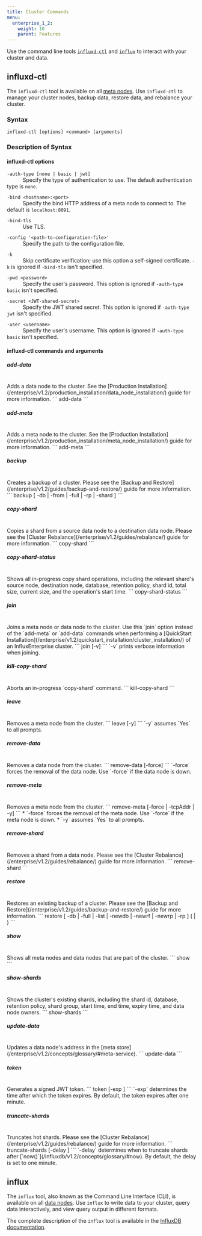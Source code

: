 ```yaml
---
title: Cluster Commands
menu:
  enterprise_1_2:
    weight: 10
    parent: Features
---
```


Use the command line tools [`influxd-ctl`](#influxd-ctl) and [`influx`](#influx) to interact with your cluster and data.

## influxd-ctl

The `influxd-ctl` tool is available on all [meta nodes](/enterprise/v1.2/concepts/glossary/#meta-node).
Use `influxd-ctl` to manage your cluster nodes, backup data, restore data, and rebalance your cluster.

### Syntax

```
influxd-ctl [options] <command> [arguments]
```

### Description of Syntax

#### influxd-ctl options

`-auth-type [none | basic | jwt]`  
&emsp;&emsp;&emsp;Specify the type of authentication to use. The default authentication type is `none`.

`-bind <hostname>:<port>`  
&emsp;&emsp;&emsp;Specify the bind HTTP address of a meta node to connect to. The default is `localhost:8091`.

`-bind-tls`  
&emsp;&emsp;&emsp;Use TLS.

`-config '<path-to-configuration-file>'`  
&emsp;&emsp;&emsp;Specify the path to the configuration file.

`-k`  
&emsp;&emsp;&emsp;Skip certificate verification; use this option a self-signed certificate. `-k` is ignored if `-bind-tls` isn't specified.

`-pwd <password>`  
&emsp;&emsp;&emsp;Specify the user's password. This option is ignored if `-auth-type basic` isn't specified.

`-secret <JWT-shared-secret>`  
&emsp;&emsp;&emsp;Specify the JWT shared secret. This option is ignored if `-auth-type jwt` isn't specified.

`-user <username>`  
&emsp;&emsp;&emsp;Specify the user's username. This option is ignored if `-auth-type basic` isn't specified.


#### influxd-ctl commands and arguments

##### add-data
<br>
Adds a data node to the cluster.
See the [Production Installation](/enterprise/v1.2/production_installation/data_node_installation/) guide for more information.
```
add-data <TCP-bind-address>
```

##### add-meta         
<br>
Adds a meta node to the cluster.
See the [Production Installation](/enterprise/v1.2/production_installation/meta_node_installation/) guide for more information.
```
add-meta <TCP-bind-address>
```

##### backup           
<br>
Creates a backup of a cluster.
Please see the [Backup and Restore](/enterprise/v1.2/guides/backup-and-restore/) guide for more information.
```
backup [ -db <database> | -from <TCP-bind-address> | -full | -rp <retention-policy> | -shard <shard-id> ] <backup-directory>
```

##### copy-shard       
<br>
Copies a shard from a source data node to a destination data node.
Please see the [Cluster Rebalance](/enterprise/v1.2/guides/rebalance/) guide for more information.
```
copy-shard <source-TCP-address> <destination-TCP-address> <shard-id>
```

##### copy-shard-status
<br>
Shows all in-progress copy shard operations, including the relevant shard's source node, destination node, database, retention policy, shard id, total size, current size, and the operation's start time.
```
copy-shard-status
```

##### join             
<br>
Joins a meta node or data node to the cluster.
Use this `join` option instead of the `add-meta` or `add-data` commands when performing a [QuickStart Installation](/enterprise/v1.2/quickstart_installation/cluster_installation/) of an InfluxEnterprise cluster.
```
join [-v] <TCP-bind-address>
```
`-v` prints verbose information when joining.

##### kill-copy-shard  
<br>
Aborts an in-progress `copy-shard` command.
```
kill-copy-shard <source-TCP-address> <destination-TCP-address> <shard-id>
```

##### leave            
<br>
Removes a meta node from the cluster.
```
leave [-y]
```
`-y` assumes `Yes` to all prompts.

##### remove-data      
<br>
Removes a data node from the cluster.
```
remove-data [-force] <TCP-bind-address>
```
`-force` forces the removal of the data node.
Use `-force` if the data node is down.

##### remove-meta      
<br>
Removes a meta node from the cluster.
```
remove-meta <TCP-bind-address> [-force | -tcpAddr <TCP-bind_address> | -y]
```
* `-force` forces the removal of the meta node. Use `-force` if the meta node is down.
* `-y` assumes `Yes` to all prompts.

##### remove-shard     
<br>
Removes a shard from a data node.
Please see the [Cluster Rebalance](/enterprise/v1.2/guides/rebalance/) guide for more information.
```
remove-shard <source-TCP-address> <shard-id>
```

##### restore          
<br>
Restores an existing backup of a cluster.
Please see the [Backup and Restore](/enterprise/v1.2/guides/backup-and-restore/) guide for more information.
```
restore [ -db <database> | -full | -list | -newdb <new-database> | -newrf <int> | -newrp <retention-policy> | -rp <retention policy | shard <shard-id> ] ( <path-to-backup-manifest-file> | <path-to-backup-directory> )
```

##### show             
<br>
Shows all meta nodes and data nodes that are part of the cluster.
```
show
```

##### show-shards      
<br>
Shows the cluster's existing shards, including the shard id, database, retention policy, shard group, start time, end time, expiry time, and data node owners.
```
show-shards
```

##### update-data      
<br>
Updates a data node's address in the [meta store](/enterprise/v1.2/concepts/glossary/#meta-service).
```
update-data <old-TCP-bind-address> <new-TCP-bind-address>
```

##### token            
<br>
Generates a signed JWT token.
```
token [-exp <duration>]
```
`-exp` determines the time after which the token expires.
By default, the token expires after one minute.

##### truncate-shards  
<br>
Truncates hot shards.
Please see the [Cluster Rebalance](/enterprise/v1.2/guides/rebalance/) guide for more information.
```
truncate-shards [-delay <duration>]
```
`-delay` determines when to truncate shards after [`now()`](/influxdb/v1.2/concepts/glossary/#now).
By default, the delay is set to one minute.

## influx

The `influx` tool, also known as the Command Line Interface (CLI), is available on all [data nodes](/enterprise/v1.2/concepts/glossary/#data-node).
Use `influx` to write data to your cluster, query data interactively, and view query output in different formats.

The complete description of the `influx` tool is available in the [InfluxDB documentation](/influxdb/v1.2/tools/shell/).
